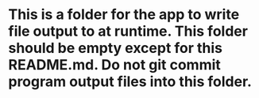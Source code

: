 # This is a folder for the app to write file output to at runtime.  This folder should be empty except for this README.md.  Do not git commit program output files into this folder.
